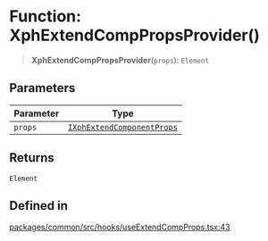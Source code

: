# Function: XphExtendCompPropsProvider()

> **XphExtendCompPropsProvider**(`props`): `Element`

## Parameters

| Parameter | Type |
| ------ | ------ |
| `props` | [`IXphExtendComponentProps`](../interfaces/IXphExtendComponentProps.md) |

## Returns

`Element`

## Defined in

[packages/common/src/hooks/useExtendCompProps.tsx:43](https://github.com/XiaoPiHong/xph-crud/blob/99ec0ffb61581e75526484c4dd7c2cd81ce44894/packages/common/src/hooks/useExtendCompProps.tsx#L43)
